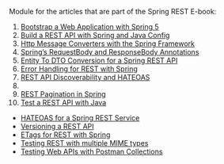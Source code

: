 Module for the articles that are part of the Spring REST E-book:

1. [Bootstrap a Web Application with Spring 5](https://www.baeldung.com/bootstraping-a-web-application-with-spring-and-java-based-configuration)
2. [Build a REST API with Spring and Java Config](http://www.baeldung.com/building-a-restful-web-service-with-spring-and-java-based-configuration)
3. [Http Message Converters with the Spring Framework](http://www.baeldung.com/spring-httpmessageconverter-rest)
4. [Spring’s RequestBody and ResponseBody Annotations](https://www.baeldung.com/spring-request-response-body)
5. [Entity To DTO Conversion for a Spring REST API](https://www.baeldung.com/entity-to-and-from-dto-for-a-java-spring-application)
6. [Error Handling for REST with Spring](http://www.baeldung.com/exception-handling-for-rest-with-spring)
7. [REST API Discoverability and HATEOAS](http://www.baeldung.com/restful-web-service-discoverability)
8. 
9. [REST Pagination in Spring](http://www.baeldung.com/rest-api-pagination-in-spring)
10. [Test a REST API with Java](http://www.baeldung.com/integration-testing-a-rest-api)

- [HATEOAS for a Spring REST Service](http://www.baeldung.com/rest-api-discoverability-with-spring)
- [Versioning a REST API](http://www.baeldung.com/rest-versioning)
- [ETags for REST with Spring](http://www.baeldung.com/etags-for-rest-with-spring)
- [Testing REST with multiple MIME types](http://www.baeldung.com/testing-rest-api-with-multiple-media-types)
- [Testing Web APIs with Postman Collections](https://www.baeldung.com/postman-testing-collections)
